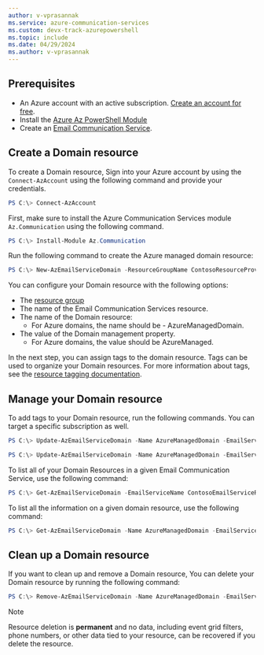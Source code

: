 ```yaml
---
author: v-vprasannak
ms.service: azure-communication-services
ms.custom: devx-track-azurepowershell
ms.topic: include
ms.date: 04/29/2024
ms.author: v-vprasannak
---
```

## Prerequisites

- An Azure account with an active subscription. [Create an account for free](https://azure.microsoft.com/free/dotnet/).
- Install the [Azure Az PowerShell Module](/powershell/azure/)
- Create an [Email Communication Service](/azure/communication-services/quickstarts/email/create-email-communication-resource).

## Create a Domain resource

To create a Domain resource, Sign into your Azure account by using the ```Connect-AzAccount``` using the following command and provide your credentials.

```PowerShell
PS C:\> Connect-AzAccount
```

First, make sure to install the Azure Communication Services module ```Az.Communication``` using the following command.

```PowerShell
PS C:\> Install-Module Az.Communication
```

Run the following command to create the Azure managed domain resource:

```PowerShell
PS C:\> New-AzEmailServiceDomain -ResourceGroupName ContosoResourceProvider1 -EmailServiceName ContosoEmailServiceResource1 -Name AzureManagedDomain -DomainManagement AzureManaged
```

You can configure your Domain resource with the following options:

* The [resource group](../../../../azure-resource-manager/management/manage-resource-groups-powershell.md)
* The name of the Email Communication Services resource.
* The name of the Domain resource:
	* For Azure domains, the name should be - AzureManagedDomain.
* The value of the Domain management property.
	* For Azure domains, the value should be AzureManaged.

In the next step, you can assign tags to the domain resource. Tags can be used to organize your Domain resources. For more information about tags, see the [resource tagging documentation](../../../../azure-resource-manager/management/tag-resources.md).

## Manage your Domain resource

To add tags to your Domain resource, run the following commands. You can target a specific subscription as well.

```PowerShell
PS C:\> Update-AzEmailServiceDomain -Name AzureManagedDomain -EmailServiceName ContosoEmailServiceResource1 -ResourceGroupName ContosoResourceProvider1 -Tag @{ExampleKey1="ExampleValue1"}

PS C:\> Update-AzEmailServiceDomain -Name AzureManagedDomain -EmailServiceName ContosoEmailServiceResource1 -ResourceGroupName ContosoResourceProvider1 -Tag @{ExampleKey1="ExampleValue1"} -SubscriptionId SubscriptionID
```

To list all of your Domain Resources in a given Email Communication Service, use the following command:

```PowerShell
PS C:\> Get-AzEmailServiceDomain -EmailServiceName ContosoEmailServiceResource1 -ResourceGroupName ContosoResourceProvider1
```

To list all the information on a given domain resource, use the following command:

```PowerShell
PS C:\> Get-AzEmailServiceDomain -Name AzureManagedDomain -EmailServiceName ContosoEmailServiceResource1 -ResourceGroupName ContosoResourceProvider1
```

## Clean up a Domain resource

If you want to clean up and remove a Domain resource, You can delete your Domain resource by running the following command:

```PowerShell
PS C:\> Remove-AzEmailServiceDomain -Name AzureManagedDomain -EmailServiceName ContosoEmailServiceResource1 -ResourceGroupName ContosoResourceProvider1
```

> [!NOTE]
> Resource deletion is **permanent** and no data, including event grid filters, phone numbers, or other data tied to your resource, can be recovered if you delete the resource.
